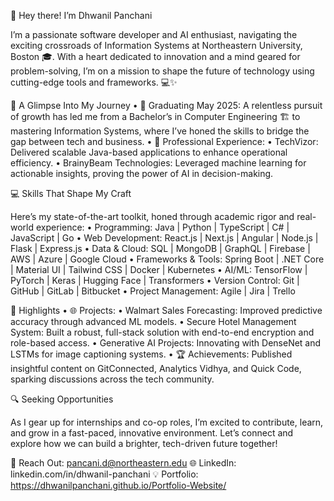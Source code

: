 🚀 Hey there! I’m Dhwanil Panchani

I’m a passionate software developer and AI enthusiast, navigating the exciting crossroads of Information Systems at Northeastern University, Boston 🎓. With a heart dedicated to innovation and a mind geared for problem-solving, I’m on a mission to shape the future of technology using cutting-edge tools and frameworks. 💻✨

🌟 A Glimpse Into My Journey
	•	📅 Graduating May 2025: A relentless pursuit of growth has led me from a Bachelor’s in Computer Engineering 🏗️ to mastering Information Systems, where I’ve honed the skills to bridge the gap between tech and business.
	•	💼 Professional Experience:
	•	TechVizor: Delivered scalable Java-based applications to enhance operational efficiency.
	•	BrainyBeam Technologies: Leveraged machine learning for actionable insights, proving the power of AI in decision-making.

💻 Skills That Shape My Craft

Here’s my state-of-the-art toolkit, honed through academic rigor and real-world experience:
	•	Programming: Java | Python | TypeScript | C# | JavaScript | Go
	•	Web Development: React.js | Next.js | Angular | Node.js | Flask | Express.js
	•	Data & Cloud: SQL | MongoDB | GraphQL | Firebase | AWS | Azure | Google Cloud
	•	Frameworks & Tools: Spring Boot | .NET Core | Material UI | Tailwind CSS | Docker | Kubernetes
	•	AI/ML: TensorFlow | PyTorch | Keras | Hugging Face | Transformers
	•	Version Control: Git | GitHub | GitLab | Bitbucket
	•	Project Management: Agile | Jira | Trello

🌟 Highlights
	•	🌐 Projects:
	•	Walmart Sales Forecasting: Improved predictive accuracy through advanced ML models.
	•	Secure Hotel Management System: Built a robust, full-stack solution with end-to-end encryption and role-based access.
	•	Generative AI Projects: Innovating with DenseNet and LSTMs for image captioning systems.
	•	🏆 Achievements: Published insightful content on GitConnected, Analytics Vidhya, and Quick Code, sparking discussions across the tech community.

🔍 Seeking Opportunities

As I gear up for internships and co-op roles, I’m excited to contribute, learn, and grow in a fast-paced, innovative environment. Let’s connect and explore how we can build a brighter, tech-driven future together!

📧 Reach Out: pancani.d@northeastern.edu
🌐 LinkedIn: linkedin.com/in/dhwanil-panchani
💡 Portfolio: https://dhwanilpanchani.github.io/Portfolio-Website/
